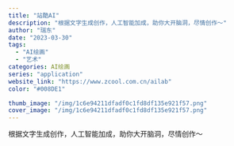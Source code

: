 ```yaml
---
title: "站酷AI"
description: "根据文字生成创作，人工智能加成，助你大开脑洞，尽情创作～"
author: "瑞东"
date: "2023-03-30"
tags:
  - "AI绘画"
  - "艺术"
categories: AI绘画
series: "application"
website_link: "https://www.zcool.com.cn/ailab"
color: "#008DE1"

thumb_image: "/img/1c6e94211dfadf0c1fd8df135e921f57.png"
cover_image: "/img/1c6e94211dfadf0c1fd8df135e921f57.png"
---
```


根据文字生成创作，人工智能加成，助你大开脑洞，尽情创作～